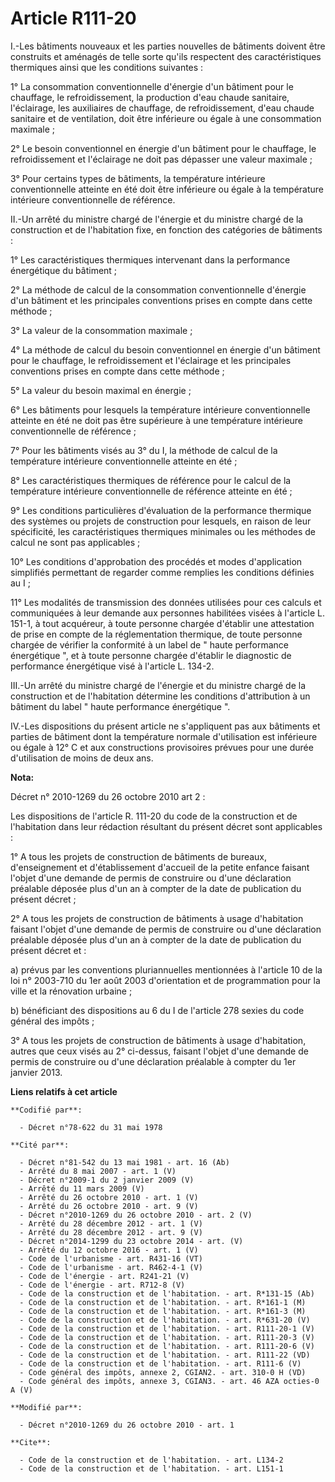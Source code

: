 # Article R111-20

I.-Les bâtiments nouveaux et les parties nouvelles de bâtiments doivent être construits et aménagés de telle sorte qu'ils
respectent des caractéristiques thermiques ainsi que les conditions suivantes : 

1° La consommation conventionnelle d'énergie d'un bâtiment pour le chauffage, le refroidissement, la production d'eau chaude
sanitaire, l'éclairage, les auxiliaires de chauffage, de refroidissement, d'eau chaude sanitaire et de ventilation, doit être
inférieure ou égale à une consommation maximale ; 

2° Le besoin conventionnel en énergie d'un bâtiment pour le chauffage, le refroidissement et l'éclairage ne doit pas dépasser
une valeur maximale ; 

3° Pour certains types de bâtiments, la température intérieure conventionnelle atteinte en été doit être inférieure ou égale
à la température intérieure conventionnelle de référence. 

II.-Un arrêté du ministre chargé de l'énergie et du ministre chargé de la construction et de l'habitation fixe, en fonction
des catégories de bâtiments : 

1° Les caractéristiques thermiques intervenant dans la performance énergétique du bâtiment ; 

2° La méthode de calcul de la consommation conventionnelle d'énergie d'un bâtiment et les principales conventions prises en
compte dans cette méthode ; 

3° La valeur de la consommation maximale ; 

4° La méthode de calcul du besoin conventionnel en énergie d'un bâtiment pour le chauffage, le refroidissement et l'éclairage
et les principales conventions prises en compte dans cette méthode ; 

5° La valeur du besoin maximal en énergie ; 

6° Les bâtiments pour lesquels la température intérieure conventionnelle atteinte en été ne doit pas être supérieure à une
température intérieure conventionnelle de référence ; 

7° Pour les bâtiments visés au 3° du I, la méthode de calcul de la température intérieure conventionnelle atteinte en été ; 

8° Les caractéristiques thermiques de référence pour le calcul de la température intérieure conventionnelle de référence
atteinte en été ; 

9° Les conditions particulières d'évaluation de la performance thermique des systèmes ou projets de construction pour
lesquels, en raison de leur spécificité, les caractéristiques thermiques minimales ou les méthodes de calcul ne sont pas
applicables ; 

10° Les conditions d'approbation des procédés et modes d'application simplifiés permettant de regarder comme remplies les
conditions définies au I ; 

11° Les modalités de transmission des données utilisées pour ces calculs et communiquées à leur demande aux personnes
habilitées visées à l'article L. 151-1, à tout acquéreur, à toute personne chargée d'établir une attestation de prise en
compte de la réglementation thermique, de toute personne chargée de vérifier la conformité à un label de " haute performance
énergétique ", et à toute personne chargée d'établir le diagnostic de performance énergétique visé à l'article L. 134-2. 

III.-Un arrêté du ministre chargé de l'énergie et du ministre chargé de la construction et de l'habitation détermine les
conditions d'attribution à un bâtiment du label " haute performance énergétique ". 

IV.-Les dispositions du présent article ne s'appliquent pas aux bâtiments et parties de bâtiment dont la température normale
d'utilisation est inférieure ou égale à 12° C et aux constructions provisoires prévues pour une durée d'utilisation de moins
de deux ans.

**Nota:**

Décret n° 2010-1269 du 26 octobre 2010 art 2 : 

Les dispositions de l'article R. 111-20 du code de la construction et de l'habitation dans leur rédaction résultant du
présent décret sont applicables :

1° A tous les projets de construction de bâtiments de bureaux, d'enseignement et d'établissement d'accueil de la petite
enfance faisant l'objet d'une demande de permis de construire ou d'une déclaration préalable déposée plus d'un an à compter
de la date de publication du présent décret ;

2° A tous les projets de construction de bâtiments à usage d'habitation faisant l'objet d'une demande de permis de construire
ou d'une déclaration préalable déposée plus d'un an à compter de la date de publication du présent décret et :

a) prévus par les conventions pluriannuelles mentionnées à l'article 10 de la loi n° 2003-710 du 1er août 2003 d'orientation
et de programmation pour la ville et la rénovation urbaine ;

b) bénéficiant des dispositions au 6 du I de l'article 278 sexies du code général des impôts ;

3° A tous les projets de construction de bâtiments à usage d'habitation, autres que ceux visés au 2° ci-dessus, faisant
l'objet d'une demande de permis de construire ou d'une déclaration préalable à compter du 1er janvier 2013.

**Liens relatifs à cet article**

	**Codifié par**:

	  - Décret n°78-622 du 31 mai 1978

	**Cité par**:

	  - Décret n°81-542 du 13 mai 1981 - art. 16 (Ab)
	  - Arrêté du 8 mai 2007 - art. 1 (V)
	  - Décret n°2009-1 du 2 janvier 2009 (V)
	  - Arrêté du 11 mars 2009 (V)
	  - Arrêté du 26 octobre 2010 - art. 1 (V)
	  - Arrêté du 26 octobre 2010 - art. 9 (V)
	  - Décret n°2010-1269 du 26 octobre 2010 - art. 2 (V)
	  - Arrêté du 28 décembre 2012 - art. 1 (V)
	  - Arrêté du 28 décembre 2012 - art. 9 (V)
	  - Décret n°2014-1299 du 23 octobre 2014 - art. (V)
	  - Arrêté du 12 octobre 2016 - art. 1 (V)
	  - Code de l'urbanisme - art. R431-16 (VT)
	  - Code de l'urbanisme - art. R462-4-1 (V)
	  - Code de l'énergie - art. R241-21 (V)
	  - Code de l'énergie - art. R712-8 (V)
	  - Code de la construction et de l'habitation. - art. R*131-15 (Ab)
	  - Code de la construction et de l'habitation. - art. R*161-1 (M)
	  - Code de la construction et de l'habitation. - art. R*161-3 (M)
	  - Code de la construction et de l'habitation. - art. R*631-20 (V)
	  - Code de la construction et de l'habitation. - art. R111-20-1 (V)
	  - Code de la construction et de l'habitation. - art. R111-20-3 (V)
	  - Code de la construction et de l'habitation. - art. R111-20-6 (V)
	  - Code de la construction et de l'habitation. - art. R111-22 (VD)
	  - Code de la construction et de l'habitation. - art. R111-6 (V)
	  - Code général des impôts, annexe 2, CGIAN2. - art. 310-0 H (VD)
	  - Code général des impôts, annexe 3, CGIAN3. - art. 46 AZA octies-0 A (V)

	**Modifié par**:

	  - Décret n°2010-1269 du 26 octobre 2010 - art. 1

	**Cite**:

	  - Code de la construction et de l'habitation. - art. L134-2
	  - Code de la construction et de l'habitation. - art. L151-1
